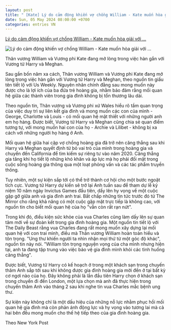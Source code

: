 ```yaml
---
layout: post
title: " [Kate] Lý do cảm động khiến vợ chồng William - Kate muốn hòa giải với ..."
date: Sun, 05 May 2024 08:00:00 +0700
categories: entries VN
---
```

[Lý do cảm động khiến vợ chồng William - Kate muốn hòa giải với ...](https://afamily.vn/ly-do-cam-dong-khien-vo-chong-william-kate-muon-hoa-giai-voi-nha-harry-meghan-20240505161035437.chn)

![Lý do cảm động khiến vợ chồng William - Kate muốn hòa giải với ...](https://afamilycdn.com/zoom/600_315/150157425591193600/2024/5/5/britain-princess-kate-photo-gallery-017148781137841714878175742-17148848494631815266339-1714899977109-1714899977630149450122-0-0-314-600-crop-1714900189754968914688.jpg)

Thân vương William và Vương phi Kate đang mở lòng trong việc hàn gắn với Vương tử Harry và Meghan.

Sau gần bốn năm xa cách, Thân vương William và Vương phi Kate đang mở lòng trong việc hàn gắn với Vương tử Harry và Meghan, theo nguồn tin giấu tên tiết lộ với Us Weekly. Nguyên nhân chính đằng sau mong muốn này được cho là lợi ích của ba đứa trẻ hoàng gia, nhằm bảo đảm rằng mối quan hệ giữa các thành viên trong gia đình không bị tổn thương lâu dài.

Theo nguồn tin, Thân vương và Vương phi xứ Wales hiểu rõ tầm quan trọng của việc duy trì sự liên kết gia đình và mong muốn các con của mình - George, Charlotte và Louis - có mối quan hệ mật thiết với những người anh em họ hàng. Được biết, Vương tử Harry và Meghan cũng chia sẻ quan điểm tương tự, với mong muốn hai con của họ - Archie và Lilibet - không bị xa cách với những người họ hàng ở Anh.

Mối quan hệ giữa hai cặp vợ chồng hoàng gia đã trở nên căng thẳng sau khi Harry và Meghan quyết định từ bỏ vai trò của mình trong hoàng gia và chuyển đến California để tìm kiếm sự riêng tư vào năm 2020. Căng thẳng gia tăng khi họ tiết lộ những khó khăn và áp lực mà họ phải đối mặt trong cuộc sống hoàng gia thông qua một loạt phỏng vấn và các tác phẩm truyền thông.

Tuy nhiên, một sự kiện sắp tới có thể trở thành cơ hội cho một bước ngoặt tích cực. Vương tử Harry dự kiến sẽ trở lại Anh tuần sau để tham dự lễ kỷ niệm 10 năm ngày Invictus Games đầu tiên, dấy lên hy vọng về một cuộc gặp gỡ giữa anh và gia đình anh trai. Bất chấp những tin tức trước đó từ The Mirror cho rằng khả năng có một cuộc gặp mặt trực tiếp là không cao, với nguồn tin cho biết mối quan hệ của họ "vẫn còn rất rạn nứt".

Trong khi đó, điều kiện sức khỏe của vua Charles cũng làm dấy lên sự quan tâm mới về sự đoàn kết trong gia đình hoàng gia. Một nguồn tin tiết lộ với The Daily Beast rằng vua Charles đang rất mong muốn xây dựng lại mối quan hệ với con trai mình, điều mà Thân vương William hoàn toàn hiểu và tôn trọng. "Ung thư khiến người ta nhìn nhận mọi thứ từ một góc độ khác", nguồn tin này nói. "William tôn trọng nguyện vọng của cha mình nhưng hiện tại, anh ta đang tập trung vào việc bảo vệ gia đình mình khỏi các tình huống căng thẳng".

Được biết, Vương tử Harry có kế hoạch ở trong một khách sạn trong chuyến thăm Anh sắp tới sau khi không được gia đình hoàng gia mời đến ở tại bất kỳ cơ ngơi nào của họ. Đây không phải là lần đầu tiên Harry chọn ở khách sạn trong chuyến đi đến London, một lựa chọn mà anh đã thực hiện trong chuyến thăm Anh vào tháng 2 sau khi nghe tin vua Charles mắc bệnh ung thư.

Sự kiện này không chỉ là một dấu hiệu của những nỗ lực nhằm phục hồi mối quan hệ gia đình mà còn phản ánh động lực và hy vọng vào tương lai mà cả hai bên đều mong muốn cho thế hệ tiếp theo của gia đình hoàng gia.

Theo New York Post

